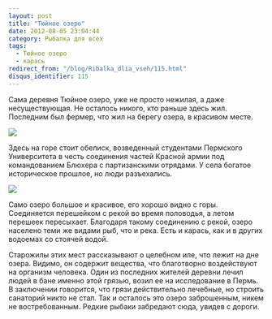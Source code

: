 ```yaml
---
layout: post
title: "Тюйное озеро"
date: 2012-08-05 23:04:44
category: Рыбалка для всех
tags:
  - Тюйное озеро
  - карась
redirect_from: "/blog/Ribalka_dlia_vseh/115.html"
disqus_identifier: 115
---
```

Сама деревня Тюйное озеро, уже не просто нежилая, а даже несуществующая.
Не осталось никого, кто раньше здесь жил. Последним был фермер, что жил
на берегу озера, в красивом месте.

![](http://fishingguru.ru/uploads/images/00/00/01/2012/08/05/4a6f01.jpg)

Здесь на горе стоит обелиск, возведенный студентами Пермского
Университета в честь соединения частей Красной армии под командованием
Блюхера с партизанскими отрядами. У села богатое историческое прошлое,
но люди разъехались.

![](http://fishingguru.ru/uploads/images/00/00/01/2012/08/05/9ce610.jpg)

Само озеро большое и красивое, его хорошо видно с горы. Соединяется
перешейком с рекой во время половодья, а летом перешеек пересыхает.
Благодаря такому соединению с рекой, озеро населено теми же видами рыб,
что и река. Есть и карась, как и в других водоемах со стоячей водой.

Старожилы этих мест рассказывают о целебном иле, что лежит на дне озера.
Видимо, он содержит вещества, что благотворно воздействуют на организм
человека. Один из последних жителей деревни лечил людей в бане именно
этой грязью, возил ее на исследование в Пермь. В заключении говорится,
что грязи действительно лечебные, но строить санаторий никто не стал.
Так и осталось это озеро заброшенным, никем не востребованным. Редкие
рыбаки забредают сюда, увидев с дороги.
